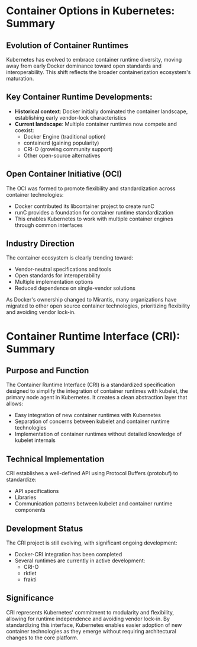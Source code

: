 # Container Options in Kubernetes: Summary

## Evolution of Container Runtimes

Kubernetes has evolved to embrace container runtime diversity, moving away from early Docker dominance toward open standards and interoperability. This shift reflects the broader containerization ecosystem's maturation.

## Key Container Runtime Developments:

- **Historical context**: Docker initially dominated the container landscape, establishing early vendor-lock characteristics
- **Current landscape**: Multiple container runtimes now compete and coexist:
  - Docker Engine (traditional option)
  - containerd (gaining popularity)
  - CRI-O (growing community support)
  - Other open-source alternatives

## Open Container Initiative (OCI)

The OCI was formed to promote flexibility and standardization across container technologies:
- Docker contributed its libcontainer project to create runC
- runC provides a foundation for container runtime standardization
- This enables Kubernetes to work with multiple container engines through common interfaces

## Industry Direction

The container ecosystem is clearly trending toward:
- Vendor-neutral specifications and tools
- Open standards for interoperability
- Multiple implementation options
- Reduced dependence on single-vendor solutions

As Docker's ownership changed to Mirantis, many organizations have migrated to other open source container technologies, prioritizing flexibility and avoiding vendor lock-in.

# Container Runtime Interface (CRI): Summary

## Purpose and Function

The Container Runtime Interface (CRI) is a standardized specification designed to simplify the integration of container runtimes with kubelet, the primary node agent in Kubernetes. It creates a clean abstraction layer that allows:

- Easy integration of new container runtimes with Kubernetes
- Separation of concerns between kubelet and container runtime technologies
- Implementation of container runtimes without detailed knowledge of kubelet internals

## Technical Implementation

CRI establishes a well-defined API using Protocol Buffers (protobuf) to standardize:
- API specifications
- Libraries
- Communication patterns between kubelet and container runtime components

## Development Status

The CRI project is still evolving, with significant ongoing development:

- Docker-CRI integration has been completed
- Several runtimes are currently in active development:
  - CRI-O
  - rktlet
  - frakti

## Significance

CRI represents Kubernetes' commitment to modularity and flexibility, allowing for runtime independence and avoiding vendor lock-in. By standardizing this interface, Kubernetes enables easier adoption of new container technologies as they emerge without requiring architectural changes to the core platform.
